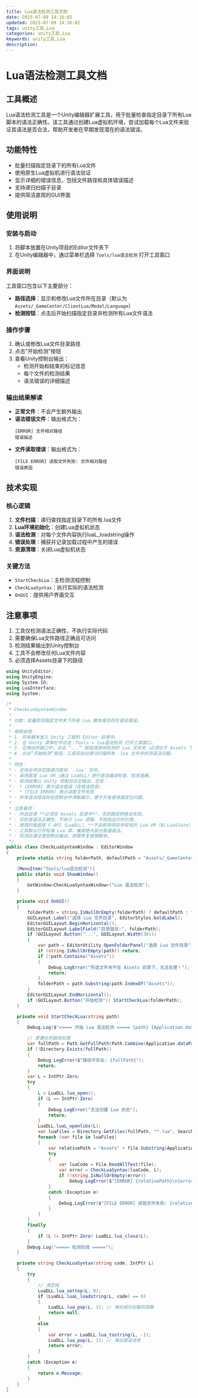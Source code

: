 ```yaml
---
title: Lua语法检测工具文档
date: 2025-07-09 14:16:02
updated: 2025-07-09 14:16:02
tags: unity工具,Lua
categories: unity工具,Lua
keywords: unity工具,Lua
description:
---
```


# Lua语法检测工具文档

## 工具概述
Lua语法检测工具是一个Unity编辑器扩展工具，用于批量检查指定目录下所有Lua脚本的语法正确性。该工具通过创建Lua虚拟机环境，尝试加载每个Lua文件来验证其语法是否合法，帮助开发者在早期发现潜在的语法错误。

## 功能特性
- 批量扫描指定目录下的所有Lua文件
- 使用原生Lua虚拟机进行语法验证
- 显示详细的错误信息，包括文件路径和具体错误描述
- 支持递归扫描子目录
- 提供简洁直观的GUI界面

## 使用说明

### 安装与启动
1. 将脚本放置在Unity项目的Editor文件夹下
2. 在Unity编辑器中，通过菜单栏选择 `Tools/lua语法检测` 打开工具窗口

### 界面说明
工具窗口包含以下主要部分：
- **路径选择**：显示和修改Lua文件所在目录（默认为`Assets/_GameCenter/ClientLua/Model/Language`）
- **检测按钮**：点击后开始扫描指定目录并检测所有Lua文件语法

### 操作步骤
1. 确认或修改Lua文件目录路径
2. 点击"开始检测"按钮
3. 查看Unity控制台输出：
   - 检测开始和结束的标记信息
   - 每个文件的检测结果
   - 语法错误的详细描述

### 输出结果解读
- **正常文件**：不会产生额外输出
- **语法错误文件**：输出格式为：
  ```
  [ERROR] 文件相对路径
  错误描述
  ```
- **文件读取错误**：输出格式为：
  ```
  [FILE ERROR] 读取文件失败: 文件相对路径
  错误原因
  ```

## 技术实现
### 核心逻辑
1. **文件扫描**：递归查找指定目录下的所有.lua文件
2. **Lua环境初始化**：创建Lua虚拟机状态
3. **语法检测**：对每个文件内容执行luaL_loadstring操作
4. **错误处理**：捕获并记录加载过程中产生的错误
5. **资源清理**：关闭Lua虚拟机状态

### 关键方法
- `StartCheckLua`：主检测流程控制
- `CheckLuaSyntax`：执行实际的语法检测
- `OnGUI`：提供用户界面交互

## 注意事项
1. 工具仅检测语法正确性，不执行实际代码
2. 需要确保Lua文件路径正确且可访问
3. 检测结果输出到Unity控制台
4. 工具不会修改任何Lua文件内容
5. 必须选择Assets目录下的路径

``` c#
using UnityEditor;
using UnityEngine;
using System.IO;
using LuaInterface;
using System;

/*
 * CheckLuaSyntaxWindow
 *
 * 功能：批量检测指定文件夹下所有 Lua 脚本是否存在语法错误。
 *
 * 使用说明：
 * 1. 将本脚本放入 Unity 工程的 Editor 目录中。
 * 2. 在 Unity 菜单栏中点击：Tools > lua语法检测 打开工具窗口。
 * 3. 在弹出的窗口中，点击 “...” 按钮选择待检测的 Lua 文件夹（必须位于 Assets 下）。
 * 4. 点击“开始检测”按钮，工具将自动递归扫描所有 .lua 文件并检测语法问题。
 *
 * 特性：
 * - 支持全项目范围递归查找 `.lua` 文件。
 * - 采用底层 Lua VM（通过 LuaDLL）进行语法编译检查，检测准确。
 * - 检测结果以 Unity 控制台日志输出，包含：
 *   * [ERROR] 表示语法错误（含错误信息）
 *   * [FILE ERROR] 表示读取文件失败
 * - 所有语法错误将在控制台中清晰展示，便于开发者快速定位问题。
 *
 * 注意事项：
 * - 所选目录 **必须在 Assets 目录中**，否则路径转换会失败。
 * - 仅检查语法正确性，不执行 Lua 逻辑、不校验运行时引用。
 * - 使用的是底层 C API（LuaDLL），**不会影响项目中现有的 Lua VM（如 LuaState）**。
 * - 工具默认打开标准 Lua 库，兼容绝大部分普通语法。
 * - 检测后请注意控制台输出，按需修复报错脚本。
 */
public class CheckLuaSyntaxWindow : EditorWindow
{
    private static string folderPath, defaultPath = "Assets/_GameCenter/ClientLua/Model/Language";

    [MenuItem("Tools/lua语法检测")]
    public static void ShowWindow()
    {
        GetWindow<CheckLuaSyntaxWindow>("Lua 语法检测");
    }

    private void OnGUI()
    {
        folderPath = string.IsNullOrEmpty(folderPath) ? defaultPath : folderPath;
        GUILayout.Label("选择 Lua 文件目录", EditorStyles.boldLabel);
        EditorGUILayout.BeginHorizontal();
        EditorGUILayout.LabelField("目录路径:", folderPath);
        if (GUILayout.Button("...", GUILayout.Width(30)))
        {
            var path = EditorUtility.OpenFolderPanel("选择 Lua 文件目录", folderPath, "");
            if (string.IsNullOrEmpty(path)) return;
            if (!path.Contains("Assets"))
            {
                Debug.LogError("所选文件夹不在 Assets 目录下，无法处理！");
                return;
            }
            folderPath = path.Substring(path.IndexOf("Assets"));
        }
        EditorGUILayout.EndHorizontal();
        if (GUILayout.Button("开始检测")) StartCheckLua(folderPath);
    }

    private void StartCheckLua(string path)
    {
        Debug.Log($"===== 开始 Lua 语法检测 ===== {path} {Application.dataPath}");

        // 更健壮的路径处理
        var fullPath = Path.GetFullPath(Path.Combine(Application.dataPath, path.Replace("Assets/", "")));
        if (!Directory.Exists(fullPath))
        {
            Debug.LogError($"路径不存在: {fullPath}");
            return;
        }
        var L = IntPtr.Zero;
        try
        {
            L = LuaDLL.lua_open();
            if (L == IntPtr.Zero)
            {
                Debug.LogError("无法创建 Lua 状态");
                return;
            }
            LuaDLL.luaL_openlibs(L);
            var luaFiles = Directory.GetFiles(fullPath, "*.lua", SearchOption.AllDirectories);
            foreach (var file in luaFiles)
            {
                var relativePath = "Assets" + file.Substring(Application.dataPath.Length);
                try
                {
                    var luaCode = File.ReadAllText(file);
                    var error = CheckLuaSyntax(luaCode, L);
                    if (!string.IsNullOrEmpty(error))
                        Debug.LogError($"[ERROR] {relativePath}\n{error}");
                }
                catch (Exception e)
                {
                    Debug.LogError($"[FILE ERROR] 读取文件失败: {relativePath}\n{e.Message}");
                }
            }
        }
        finally
        {
            if (L != IntPtr.Zero) LuaDLL.lua_close(L);
        }
        Debug.Log("===== 检测完成 =====");
    }

    private string CheckLuaSyntax(string code, IntPtr L)
    {
        try
        {
            // 清空栈
            LuaDLL.lua_settop(L, 0);
            if (LuaDLL.luaL_loadstring(L, code) == 0)
            {
                LuaDLL.lua_pop(L, 1); // 弹出成功加载的函数
                return null;
            }
            else
            {
                var error = LuaDLL.lua_tostring(L, -1);
                LuaDLL.lua_pop(L, 1); // 弹出错误消息
                return error;
            }
        }
        catch (Exception e)
        {
            return e.Message;
        }
    }
}
```
